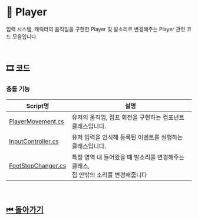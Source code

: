 # 🔎 Player

입력 시스템, 캐릭터의 움직임을 구현한 Player 및 발소리르 변경해주는 Player 관련 코드 모음입니다.



<!--![이미지]()-->

<br>

## 🎞 코드 

### 충돌 기능
| Script명 | 설명 |
|---|---|
|[PlayerMovement.cs](./PlayerMovement.cs)| 유저의 움직임, 점프 회전을 구현하는 컴포넌트 클래스입니다. |
|[InputController.cs](./InputController.cs)| 유저 입력을 인식해 등록된 이벤트를 실행하는 클래스입니다. |
|[FootStepChanger.cs](./FootStepChanger.cs)| 특정 영역 내 들어왔을 때 발소리를 변경해주는 클래스,<br> 집 안밖의 소리를 변경해줍니다 |


<br>

## [⏮ 돌아가기](../../)
